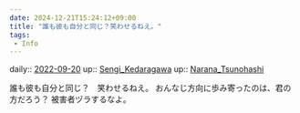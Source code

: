 ```yaml
---
date: 2024-12-21T15:24:12+09:00
title: "誰も彼も自分と同じ？笑わせるねえ。"
tags:
 - Info
---
```


daily:: [2022-09-20](Daily_Note/2022-09-20.md)
up:: [Sengi_Kedaragawa](Bar/Novel/Nacaria/Sengi_Kedaragawa.md)
up:: [Narana_Tsunohashi](Bar/Novel/Nacaria/Narana_Tsunohashi.md)

誰も彼も自分と同じ？　笑わせるねえ。
おんなじ方向に歩み寄ったのは、君の方だろう？
被害者ヅラするなよ。